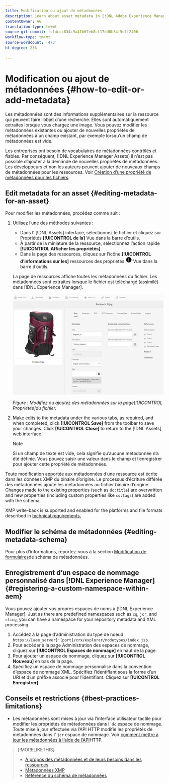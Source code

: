 ```yaml
---
title: Modification ou ajout de métadonnées
description: Learn about asset metadata in [!DNL Adobe Experience Manager Assets] an various ways by which you can edit asset metadata.
contentOwner: AG
translation-type: tm+mt
source-git-commit: fc14ccc834c9a41b67eb8cf17dd8b34f5dff2406
workflow-type: tm+mt
source-wordcount: '473'
ht-degree: 23%

---
```



# Modification ou ajout de métadonnées {#how-to-edit-or-add-metadata}

Les métadonnées sont des informations supplémentaires sur la ressource qui peuvent faire l’objet d’une recherche. Elles sont automatiquement extraites lorsque vous chargez une image. Vous pouvez modifier les métadonnées existantes ou ajouter de nouvelles propriétés de métadonnées à un champ existant, par exemple lorsqu’un champ de métadonnées est vide.

Les entreprises ont besoin de vocabulaires de métadonnées contrôlés et fiables. Par conséquent, [!DNL Experience Manager Assets] il n’est pas possible d’ajouter à la demande de nouvelles propriétés de métadonnées. Les développeurs et non les auteurs peuvent ajouter de nouveaux champs de métadonnées pour les ressources. Voir [Création d’une propriété de métadonnées pour les fichiers](meta-edit.md#editing-metadata-schema).

## Edit metadata for an asset {#editing-metadata-for-an-asset}

Pour modifier les métadonnées, procédez comme suit :

1. Utilisez l’une des méthodes suivantes :

   * Dans l’ [!DNL Assets] interface, sélectionnez le fichier et cliquez sur Propriétés **[!UICONTROL de la]** Vue dans la barre d’outils.
   * À partir de la miniature de la ressource, sélectionnez l’action rapide **[!UICONTROL Afficher les propriétés]**.
   * Dans la page des ressources, cliquez sur l’icône **[!UICONTROL d’informations sur les]** ressources des propriétés ![de la](assets/do-not-localize/info-circle-icon.png) Vue dans la barre d’outils.

   La page de ressources affiche toutes les métadonnées du fichier. Les métadonnées sont extraites lorsque le fichier est téléchargé (assimilé) dans [!DNL Experience Manager].

   ![Sélectionner les propriétés d’un fichier pour vue ses métadonnées](assets/asset-metadata.png)

   *Figure : Modifiez ou ajoutez des métadonnées sur la page[!UICONTROL Propriétés]du fichier.*

1. Make edits to the metadata under the various tabs, as required, and when completed, click **[!UICONTROL Save]** from the toolbar to save your changes. Click **[!UICONTROL Close]** to return to the [!DNL Assets] web interface.

   >[!NOTE]
   >
   >Si un champ de texte est vide, cela signifie qu’aucune métadonnée n’a été définie. Vous pouvez saisir une valeur dans le champ et l’enregistrer pour ajouter cette propriété de métadonnées.

Toute modification apportée aux métadonnées d’une ressource est écrite dans les données XMP du binaire d’origine. Le processus d’écriture différée des métadonnées ajoute les métadonnées au fichier binaire d’origine. Changes made to the existing properties (such as `dc:title`) are overwritten and new properties (including custom properties like `cq:tags`) are added with the schema.

XMP write-back is supported and enabled for the platforms and file formats described in [technical requirements.](/help/sites-deploying/technical-requirements.md)

## Modifier le schéma de métadonnées {#editing-metadata-schema}

Pour plus d’informations, reportez-vous à la section [Modification de formulaires](metadata-schemas.md#edit-metadata-schema-forms)de schéma de métadonnées.

## Enregistrement d’un espace de nommage personnalisé dans [!DNL Experience Manager] {#registering-a-custom-namespace-within-aem}

Vous pouvez ajouter vos propres espaces de noms à [!DNL Experience Manager]. Just as there are predefined namespaces such as `cq`, `jcr`, and `sling`, you can have a namespace for your repository metadata and XML processing.

1. Accédez à la page d’administration du type de noeud `https://[aem_server]:[port]/crx/explorer/nodetypes/index.jsp`.
1. Pour accéder à la page Administration des espaces de nommage, cliquez sur **[!UICONTROL Espaces de nommage]** en haut de la page.
1. Pour ajouter un espace de nommage, cliquez sur **[!UICONTROL Nouveau]** en bas de la page.
1. Spécifiez un espace de nommage personnalisé dans la convention d’espace de nommage XML. Spécifiez l’identifiant sous la forme d’un URI et d’un préfixe associé pour l’identifiant. Cliquez sur **[!UICONTROL Enregistrer]**.

## Conseils et restrictions {#best-practices-limitations}

* Les métadonnées sont mises à jour via l’interface utilisateur tactile pour modifier les propriétés de métadonnées dans l’ `dc` espace de nommage. Toute mise à jour effectuée via l’API HTTP modifie les propriétés de métadonnées dans l’ `jcr` espace de nommage. Voir [comment mettre à jour les métadonnées à l’aide de l’API](/help/assets/mac-api-assets.md#update-asset-metadata)HTTP.

>[!MORELIKETHIS]
>
>* [À propos des métadonnées et de leurs besoins dans les ressources](metadata.md)
>* [Métadonnées XMP](xmp.md)
>* [Référence du schéma de métadonnées](meta-ref.md)

